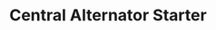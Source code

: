---
title: "Central Alternator Starter"
url: /manassas/central-alternator-starter/
shop: car parts
---